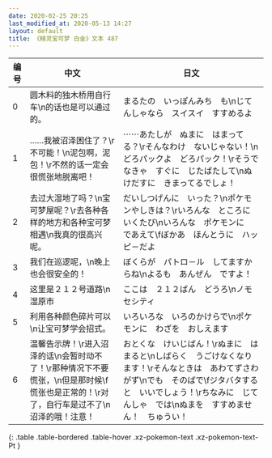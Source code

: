 ```yaml
---
date: 2020-02-25 20:25
last_modified_at: 2020-05-13 14:27
layout: default
title: 《精灵宝可梦 白金》文本 487
---
```

| 编号 | 中文 | 日文 |
| ---- | ---- | ---- |
| 0 | 圆木料的独木桥用自行车\n的话也是可以通过的。 | まるたの　いっぽんみち　も\nじてんしゃなら　スイスイ　すすめるよ |
| 1 | ……我被沼泽困住了？\r不可能！\n泥包啊，泥包！\r不然的话一定会很慌张地脱离吧！ | ⋯⋯あたしが　ぬまに　はまってる？\rそんなわけ　ないじゃない！\nどろパックよ　どろパック！\rそうでなきゃ　すぐに　じたばたして\nぬけだすに　きまってるでしょ！ |
| 2 | 去过大湿地了吗？\n宝可梦屋呢？\r去各种各样的地方和各种宝可梦相遇\n我真的很高兴呢。 | だいしつげんに　いった？\nポケモンやしきは？\rいろんな　ところに　いくたび\nいろんな　ポケモンに　であえて\fぼかあ　ほんとうに　ハッピ－だよ |
| 3 | 我们在巡逻呢，\n晚上也会很安全的！ | ぼくらが　パトロ－ル　してますからね\nよるも　あんぜん　ですよ！ |
| 4 | 这里是２１２号道路\n湿原市 | ここは　２１２ばん　どうろ\nノモセシティ |
| 5 | 利用各种颜色碎片可以\n让宝可梦学会招式。 | いろいろな　いろのかけらで\nポケモンに　わざを　おしえます |
| 6 | 温馨告示牌！\r进入沼泽的话\n会暂时动不了！\r那种情况下不要慌张，\n但是那时候\f慌张也是正常的！\r对了，自行车是过不了\n沼泽的哦！注意！ | おとくな　けいじばん！\rぬまに　はまると\nしばらく　うごけなくなります！\rそんなときは　あわてずさわがず\nでも　そのばで\fジタバタすると　いいでしょう！\rちなみに　じてんしゃ　では\nぬまを　すすめません！　ちゅうい！ |
{: .table .table-bordered .table-hover .xz-pokemon-text .xz-pokemon-text-Pt }